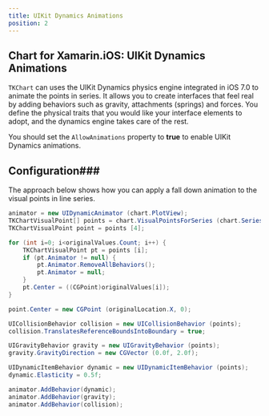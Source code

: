 ```yaml
---
title: UIKit Dynamics Animations
position: 2
---
```


## Chart for Xamarin.iOS: UIKit Dynamics Animations

<code>TKChart</code> can uses the UIKit Dynamics physics engine integrated in iOS 7.0 to animate the points in series. It allows you to create interfaces that feel real by adding behaviors such as gravity, attachments (springs) and forces. You define the physical traits that you would like your interface elements to adopt, and the dynamics engine takes care of the rest.

You should set the <code>AllowAnimations</code> property to **true** to enable UIKit Dynamics animations.

## Configuration###

The approach below shows how you can apply a fall down animation to the visual points in line series.

```C#
animator = new UIDynamicAnimator (chart.PlotView);
TKChartVisualPoint[] points = chart.VisualPointsForSeries (chart.Series [0]);
TKChartVisualPoint point = points [4];

for (int i=0; i<originalValues.Count; i++) {
    TKChartVisualPoint pt = points [i];
    if (pt.Animator != null) {
        pt.Animator.RemoveAllBehaviors();
        pt.Animator = null;
    }
    pt.Center = ((CGPoint)originalValues[i]);
}

point.Center = new CGPoint (originalLocation.X, 0);

UICollisionBehavior collision = new UICollisionBehavior (points);
collision.TranslatesReferenceBoundsIntoBoundary = true;

UIGravityBehavior gravity = new UIGravityBehavior (points);
gravity.GravityDirection = new CGVector (0.0f, 2.0f);

UIDynamicItemBehavior dynamic = new UIDynamicItemBehavior (points);
dynamic.Elasticity = 0.5f;

animator.AddBehavior(dynamic);
animator.AddBehavior(gravity);
animator.AddBehavior(collision);
```